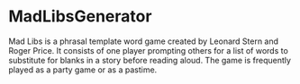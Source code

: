 # MadLibsGenerator
Mad Libs is a phrasal template word game created by Leonard Stern and Roger Price. It consists of one player prompting others for a list of words to substitute for blanks in a story before reading aloud. The game is frequently played as a party game or as a pastime.
